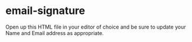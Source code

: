 # email-signature

Open up this HTML file in your editor of choice and be sure to update your Name and Email address as appropriate.
